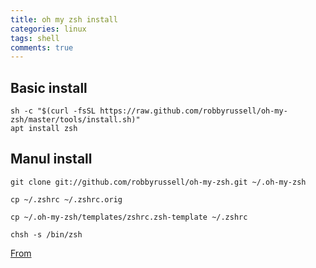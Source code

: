 ```yaml
---
title: oh my zsh install
categories: linux
tags: shell
comments: true
---
```


## Basic install

```
sh -c "$(curl -fsSL https://raw.github.com/robbyrussell/oh-my-zsh/master/tools/install.sh)"
apt install zsh
```
<!-- more -->

## Manul install

```
git clone git://github.com/robbyrussell/oh-my-zsh.git ~/.oh-my-zsh

cp ~/.zshrc ~/.zshrc.orig

cp ~/.oh-my-zsh/templates/zshrc.zsh-template ~/.zshrc

chsh -s /bin/zsh
```

[From](https://github.com/robbyrussell/oh-my-zsh/)

